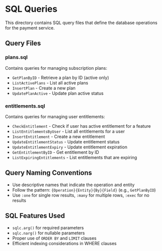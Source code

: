 # SQL Queries

This directory contains SQL query files that define the database operations for the payment service.

## Query Files

### plans.sql
Contains queries for managing subscription plans:
- `GetPlanByID` - Retrieve a plan by ID (active only)
- `ListActivePlans` - List all active plans
- `InsertPlan` - Create a new plan
- `UpdatePlanActive` - Update plan active status

### entitlements.sql
Contains queries for managing user entitlements:
- `CheckEntitlement` - Check if user has active entitlement for a feature
- `ListEntitlementsByUser` - List all entitlements for a user
- `InsertEntitlement` - Create a new entitlement
- `UpdateEntitlementStatus` - Update entitlement status
- `UpdateEntitlementExpiry` - Update entitlement expiration
- `GetEntitlementByID` - Get entitlement by ID
- `ListExpiringEntitlements` - List entitlements that are expiring

## Query Naming Conventions

- Use descriptive names that indicate the operation and entity
- Follow the pattern: `{Operation}{Entity}{By}{Field}` (e.g., `GetPlanByID`)
- Use `:one` for single row results, `:many` for multiple rows, `:exec` for no results

## SQL Features Used

- `sqlc.arg()` for required parameters
- `sqlc.narg()` for nullable parameters
- Proper use of `ORDER BY` and `LIMIT` clauses
- Efficient indexing considerations in WHERE clauses
